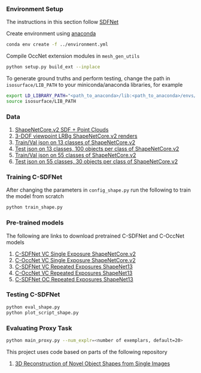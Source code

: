 ### Environment Setup
The instructions in this section follow [SDFNet](https://github.com/rehg-lab/3DShapeGen/tree/master/SDFNet)

Create environment using [anaconda](https://docs.conda.io/projects/conda/en/latest/user-guide/install/)
```bash
conda env create -f ../environment.yml
```
Compile OccNet extension modules in `mesh_gen_utils`
```bash
python setup.py build_ext --inplace
```
To generate ground truths and perform testing, change the path in `isosurface/LIB_PATH` to your miniconda/anaconda libraries, for example
```bash
export LD_LIBRARY_PATH="<path_to_anaconda>/lib:<path_to_anaconda>/envs/sdf_net/lib:./isosurface:$LD_LIBRARY_PATH" 
source isosurface/LIB_PATH
```

### Data
1. [ShapeNetCore.v2 SDF + Point Clouds](https://www.dropbox.com/s/75lxxtmxkdr1be9/ShapeNet55_sdf.tar)
1. [3-DOF viewpoint LRBg ShapeNetCore.v2 renders](https://www.dropbox.com/s/yw03ohg04834vvv/ShapeNet55_3DOF-VC_LRBg.tar)
1. [Train/Val json on 13 classes of ShapeNetCore.v2](https://www.dropbox.com/s/7shqu6krvs9x1ib/data_split.json)
1. [Test json on 13 classes, 100 objects per class of ShapeNetCore.v2](https://www.dropbox.com/s/7ig5n662gv0uq6k/sample.json)
1. [Train/Val json on 55 classes of ShapeNetCore.v2](https://www.dropbox.com/s/7shqu6krvs9x1ib/data_split_55.json)
1. [Test json on 55 classes, 30 objects per class of ShapeNetCore.v2](https://www.dropbox.com/s/ryca8on5uhhmt04/sample_30obj_55.json)

### Training C-SDFNet
After changing the parameters in `config_shape.py` run the following to train the model from scratch
```bash
python train_shape.py
```
### Pre-trained models
The following are links to download pretrained C-SDFNet and C-OccNet models
1. [C-SDFNet VC Single Exposure ShapeNetCore.v2](https://www.dropbox.com/sh/tnx34ony9y4wwsi/AABSkTG4lbtfzmLGDf6QHpOWa)
2. [C-OccNet VC Single Exposure ShapeNetCore.v2](https://www.dropbox.com/sh/3jszdblnxtiit6z/AADZIvfPuTcl-wA7O1WU0UITa)
3. [C-SDFNet VC Repeated Exposures ShapeNet13](https://www.dropbox.com/sh/ozdl057aiyka926/AADXpbgLBsO9Yfzw9TGOkYMYa)
4. [C-OccNet VC Repeated Exposures ShapeNet13](https://www.dropbox.com/sh/eb2b0yhuq3tovqh/AABxF1A2bOgeMhpsKzYY5eUza)
5. [C-SDFNet OC Repeated Exposures ShapeNet13](https://www.dropbox.com/sh/j9y8r4y6aszhb2j/AADNl6Qagd1NZ1VHIJ81hv8ea)

### Testing C-SDFNet
```bash
python eval_shape.py
python plot_script_shape.py
```

### Evaluating Proxy Task
```bash
python main_proxy.py --num_explr=<number of exemplars, default=20>
```
This project uses code based on parts of the following repository

1. [3D Reconstruction of Novel Object Shapes from Single Images](https://github.com/rehg-lab/3DShapeGen)